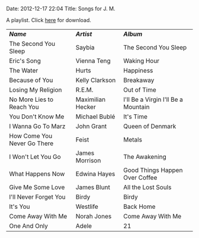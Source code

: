 Date: 2012-12-17 22:04
Title: Songs for J. M.

A playlist. Click [here](https://dl.dropbox.com/u/914090/Songs%20for%20J.M..zip) for download.
<table>
   <tr>
      <td><b><em>Name</em></b></td>
      <td><b><em>Artist</em></b></td>
      <td><b><em>Album</em></b></td>
   </tr>
   <tr>
      <td>The Second You Sleep</td>
      <td>Saybia</td>
      <td>The Second You Sleep</td>
   </tr>
   <tr>
      <td>Eric's Song</td>
      <td>Vienna Teng</td>
      <td>Waking Hour</td>
   </tr>
   <tr>
      <td>The Water</td>
      <td>Hurts</td>
      <td>Happiness</td>
   </tr>
   <tr>
      <td>Because of You</td>
      <td>Kelly Clarkson</td>
      <td>Breakaway</td>
   </tr>
   <tr>
      <td>Losing My Religion</td>
      <td>R.E.M.</td>
      <td>Out of Time</td>
   </tr>
   <tr>
      <td>No More Lies to Reach You</td>
      <td>Maximilian Hecker</td>
      <td>I'll Be a Virgin I'll Be a Mountain</td>
   </tr>
   <tr>
      <td>You Don't Know Me</td>
      <td>Michael Bublé</td>
      <td>It's Time</td>
   </tr>
   <tr>
      <td>I Wanna Go To Marz</td>
      <td>John Grant</td>
      <td>Queen of Denmark</td>
   </tr>
   <tr>
      <td>How Come You Never Go There</td>
      <td>Feist</td>
      <td>Metals</td>
   </tr>
   <tr>
      <td>I Won't Let You Go</td>
      <td>James Morrison</td>
      <td>The Awakening</td>
   </tr>
   <tr>
      <td>What Happens Now</td>
      <td>Edwina Hayes</td>
      <td>Good Things Happen Over Coffee</td>
   </tr>
   <tr>
      <td>Give Me Some Love</td>
      <td>James Blunt</td>
      <td>All the Lost Souls</td>
   </tr>
   <tr>
      <td>I'll Never Forget You</td>
      <td>Birdy</td>
      <td>Birdy</td>
   </tr>
   <tr>
      <td>It's You</td>
      <td>Westlife</td>
      <td>Back Home</td>
   </tr>
   <tr>
      <td>Come Away With Me</td>
      <td>Norah Jones</td>
      <td>Come Away With Me</td>
   </tr>
   <tr>
      <td>One And Only</td>
      <td>Adele</td>
      <td>21</td>
   </tr>
</table>